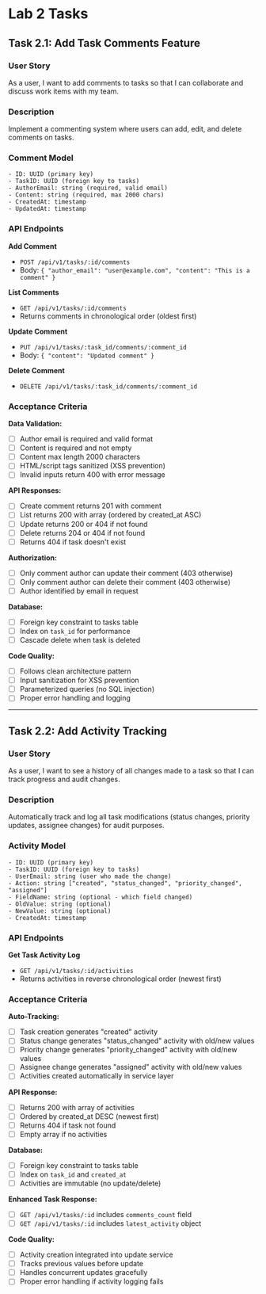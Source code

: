 # Lab 2 Tasks

## Task 2.1: Add Task Comments Feature

### User Story
As a user, I want to add comments to tasks so that I can collaborate and discuss work items with my team.

### Description
Implement a commenting system where users can add, edit, and delete comments on tasks.

### Comment Model
```
- ID: UUID (primary key)
- TaskID: UUID (foreign key to tasks)
- AuthorEmail: string (required, valid email)
- Content: string (required, max 2000 chars)
- CreatedAt: timestamp
- UpdatedAt: timestamp
```

### API Endpoints

**Add Comment**
- `POST /api/v1/tasks/:id/comments`
- Body: `{ "author_email": "user@example.com", "content": "This is a comment" }`

**List Comments**
- `GET /api/v1/tasks/:id/comments`
- Returns comments in chronological order (oldest first)

**Update Comment**
- `PUT /api/v1/tasks/:task_id/comments/:comment_id`
- Body: `{ "content": "Updated comment" }`

**Delete Comment**
- `DELETE /api/v1/tasks/:task_id/comments/:comment_id`

### Acceptance Criteria

**Data Validation:**
- [ ] Author email is required and valid format
- [ ] Content is required and not empty
- [ ] Content max length 2000 characters
- [ ] HTML/script tags sanitized (XSS prevention)
- [ ] Invalid inputs return 400 with error message

**API Responses:**
- [ ] Create comment returns 201 with comment
- [ ] List returns 200 with array (ordered by created_at ASC)
- [ ] Update returns 200 or 404 if not found
- [ ] Delete returns 204 or 404 if not found
- [ ] Returns 404 if task doesn't exist

**Authorization:**
- [ ] Only comment author can update their comment (403 otherwise)
- [ ] Only comment author can delete their comment (403 otherwise)
- [ ] Author identified by email in request

**Database:**
- [ ] Foreign key constraint to tasks table
- [ ] Index on `task_id` for performance
- [ ] Cascade delete when task is deleted

**Code Quality:**
- [ ] Follows clean architecture pattern
- [ ] Input sanitization for XSS prevention
- [ ] Parameterized queries (no SQL injection)
- [ ] Proper error handling and logging

---

## Task 2.2: Add Activity Tracking

### User Story
As a user, I want to see a history of all changes made to a task so that I can track progress and audit changes.

### Description
Automatically track and log all task modifications (status changes, priority updates, assignee changes) for audit purposes.

### Activity Model
```
- ID: UUID (primary key)
- TaskID: UUID (foreign key to tasks)
- UserEmail: string (user who made the change)
- Action: string ["created", "status_changed", "priority_changed", "assigned"]
- FieldName: string (optional - which field changed)
- OldValue: string (optional)
- NewValue: string (optional)
- CreatedAt: timestamp
```

### API Endpoints

**Get Task Activity Log**
- `GET /api/v1/tasks/:id/activities`
- Returns activities in reverse chronological order (newest first)

### Acceptance Criteria

**Auto-Tracking:**
- [ ] Task creation generates "created" activity
- [ ] Status change generates "status_changed" activity with old/new values
- [ ] Priority change generates "priority_changed" activity with old/new values
- [ ] Assignee change generates "assigned" activity with old/new values
- [ ] Activities created automatically in service layer

**API Response:**
- [ ] Returns 200 with array of activities
- [ ] Ordered by created_at DESC (newest first)
- [ ] Returns 404 if task not found
- [ ] Empty array if no activities

**Database:**
- [ ] Foreign key constraint to tasks table
- [ ] Index on `task_id` and `created_at`
- [ ] Activities are immutable (no update/delete)

**Enhanced Task Response:**
- [ ] `GET /api/v1/tasks/:id` includes `comments_count` field
- [ ] `GET /api/v1/tasks/:id` includes `latest_activity` object

**Code Quality:**
- [ ] Activity creation integrated into update service
- [ ] Tracks previous values before update
- [ ] Handles concurrent updates gracefully
- [ ] Proper error handling if activity logging fails